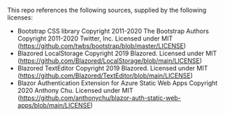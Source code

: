 This repo references the following sources, supplied by the following licenses:
- Bootstrap CSS library Copyright 2011-2020 The Bootstrap Authors Copyright 2011-2020 Twitter, Inc. Licensed under MIT (https://github.com/twbs/bootstrap/blob/master/LICENSE)
- Blazored LocalStorage Copyright 2019 Blazored. Licensed under MIT (https://github.com/Blazored/LocalStorage/blob/main/LICENSE)
- Blazored TextEditor Copyright 2019 Blazored. Licensed under MIT (https://github.com/Blazored/TextEditor/blob/main/LICENSE)
- Blazor Authentication Extension for Azure Static Web Apps Copyright 2020 Anthony Chu. Licensed under MIT (https://github.com/anthonychu/blazor-auth-static-web-apps/blob/main/LICENSE)
